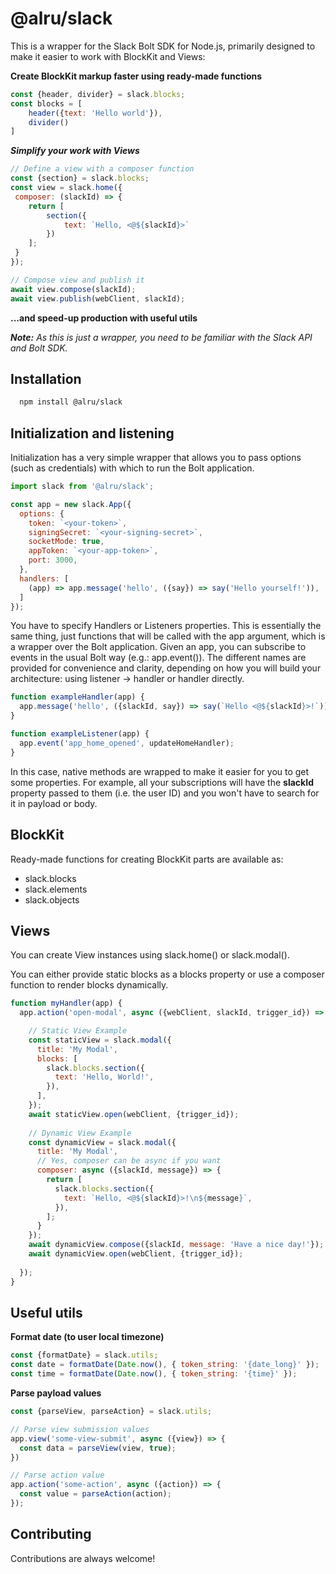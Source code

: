 
# @alru/slack

This is a wrapper for the Slack Bolt SDK for Node.js, primarily designed to make it easier to work with BlockKit and Views:

**Create BlockKit markup faster using ready-made functions**
```javascript
const {header, divider} = slack.blocks;
const blocks = [
    header({text: 'Hello world'}),
    divider()
]
```

***Simplify your work with Views***
```javascript
// Define a view with a composer function
const {section} = slack.blocks;
const view = slack.home({
 composer: (slackId) => {
    return [
        section({
            text: `Hello, <@${slackId}>`
        })
    ];
 }
});

// Compose view and publish it
await view.compose(slackId);
await view.publish(webClient, slackId);
```
**...and speed-up production with useful utils**

_**Note:**
As this is just a wrapper, you need to be familiar with the Slack API and Bolt SDK._
## Installation
```bash
  npm install @alru/slack
```    
## Initialization and listening


Initialization has a very simple wrapper that allows you to pass options (such as credentials) with which to run the Bolt application.

```javascript
import slack from '@alru/slack';

const app = new slack.App({
  options: {
    token: `<your-token>`,
    signingSecret: `<your-signing-secret>`,
    socketMode: true,
    appToken: `<your-app-token>`,
    port: 3000,
  },
  handlers: [
    (app) => app.message('hello', ({say}) => say('Hello yourself!')),
  ]
});
```

You have to specify Handlers or Listeners properties. This is essentially the same thing, just functions that will be called with the app argument, which is a wrapper over the Bolt application. Given an app, you can subscribe to events in the usual Bolt way (e.g.: app.event()). The different names are provided for convenience and clarity, depending on how you will build your architecture: using listener -> handler or handler directly.

```js
function exampleHandler(app) {
  app.message('hello', ({slackId, say}) => say(`Hello <@${slackId}>!`));
}
```

```js
function exampleListener(app) {
  app.event('app_home_opened', updateHomeHandler);
}
```

In this case, native methods are wrapped to make it easier for you to get some properties. For example, all your subscriptions will have the **slackId** property passed to them (i.e. the user ID) and you won't have to search for it in payload or body.
## BlockKit

Ready-made functions for creating BlockKit parts are available as:
* slack.blocks
* slack.elements
* slack.objects
## Views

You can create View instances using slack.home() or slack.modal().

You can either provide static blocks as a blocks property or use a composer function to render blocks dynamically.

```javascript
function myHandler(app) {
  app.action('open-modal', async ({webClient, slackId, trigger_id}) => {

    // Static View Example
    const staticView = slack.modal({
      title: 'My Modal',
      blocks: [
        slack.blocks.section({
          text: 'Hello, World!',
        }),
      ],
    });
    await staticView.open(webClient, {trigger_id});
    
    // Dynamic View Example
    const dynamicView = slack.modal({
      title: 'My Modal',
      // Yes, composer can be async if you want
      composer: async ({slackId, message}) => {
        return [
          slack.blocks.section({
            text: `Hello, <@${slackId}>!\n${message}`,
          }),
        ];
      }
    });
    await dynamicView.compose({slackId, message: 'Have a nice day!'});
    await dynamicView.open(webClient, {trigger_id});
    
  });
}
```
## Useful utils
**Format date (to user local timezone)**
```javascript
const {formatDate} = slack.utils;
const date = formatDate(Date.now(), { token_string: '{date_long}' });
const time = formatDate(Date.now(), { token_string: '{time}' });
```
**Parse payload values**
```javascript
const {parseView, parseAction} = slack.utils;

// Parse view submission values
app.view('some-view-submit', async ({view}) => {
  const data = parseView(view, true);
})

// Parse action value
app.action('some-action', async ({action}) => {
  const value = parseAction(action);
});
```

## Contributing

Contributions are always welcome!

